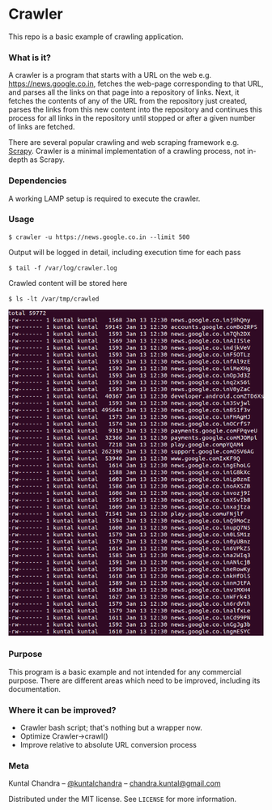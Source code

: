 Crawler
=========
This repo is a basic example of crawling application.

### What is it?
A crawler is a program that starts with a URL on the web e.g. https://news.google.co.in, fetches the web-page corresponding to that URL, and parses all the links on that page into a repository of links. Next, it fetches the contents of any of the URL from the repository just created, parses the links from this new content into the repository and continues this process for all links in the repository until stopped or after a given number of links are fetched.

There are several popular crawling and web scraping framework e.g. [Scrapy](https://github.com/scrapy/scrapy). Crawler is a minimal implementation of a crawling process, not in-depth as Scrapy.

### Dependencies
A working LAMP setup is required to execute the crawler.

### Usage
```shell
$ crawler -u https://news.google.co.in --limit 500
```

Output will be logged in detail, including execution time for each pass
```shell
$ tail -f /var/log/crawler.log
```

Crawled content will be stored here
```shell
$ ls -lt /var/tmp/crawled
```
![Crawled data](src/img/Selection_001.png?raw=true "Crawled data")

### Purpose
This program is a basic example and not intended for any commercial purpose. There are different areas which need to be improved, including its documentation.

### Where it can be improved?
- Crawler bash script; that's nothing but a wrapper now.
- Optimize Crawler->crawl()
- Improve relative to absolute URL conversion process

### Meta
Kuntal Chandra – [@kuntalchandra](https://twitter.com/kuntalchandra) – chandra.kuntal@gmail.com

Distributed under the MIT license. See ``LICENSE`` for more information.

